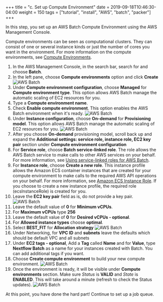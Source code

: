 +++
title = "c. Set up Compute Environment"
date = 2019-09-18T10:46:30-04:00
weight = 150
tags = ["tutorial", "install", "AWS", "batch", "packer"]
+++

In this step, you set up an AWS Batch Compute Environment using the AWS Management Console.

Compute environments can be seen as computational clusters. They can consist of one or several instance kinds or just the number of cores you want in the environment. For more information on the compute environments, see [Compute Environments](https://docs.aws.amazon.com/batch/latest/userguide/compute_environments.html).

1. In the AWS Management Console, in the search bar, search for and choose **Batch**.
2. In the left pane, choose **Compute environments** option and click **Create**
![AWS Batch](/images/aws-batch/sc21/ce-1.png)
3. Under **Compute environment configuration**, choose **Managed** for **Compute environment type**. This option allows AWS Batch manage the automatic scaling of EC2 resources for you.
4. Type a **Compute environment name**.
5. Check **Enable compute environment**. This option enables the AWS Batch environment when it's ready.
![AWS Batch](/images/aws-batch/sc21/ce-7.png)
6. Under **Instance configuration**, choose **On-demand** for **Provisioning model**. This option allows AWS Batch manage the automatic scaling of EC2 resources for you.
![AWS Batch](/images/aws-batch/sc21/ce-3.png)
7. After you choose **On-demand** provisioning model, scroll back up and expand the **Additional settings: service role, instance role, EC2 key pair** section under **Compute environment configuration**
8. For **Service role**, choose **Batch service-linked role**. The role allows the AWS Batch service to make calls to other AWS services on your behalf. For more information, see [Using service-linked roles for AWS Batch](https://docs.aws.amazon.com/batch/latest/userguide/using-service-linked-roles.html).
9. For **Instance role**, choose **Create a new role**. This instance profile allows the Amazon ECS container instances that are created for your compute environment to make calls to the required AWS API operations on your behalf. For more information, see [Amazon ECS Instance Role](https://docs.aws.amazon.com/batch/latest/userguide/instance_IAM_role.html). If you choose to create a new instance profile, the required role (ecsInstanceRole) is created for you.
10. Leave the **EC2 key pair** field as is, do not provide a key pair.
![AWS Batch](/images/aws-batch/sc21/ce-2.png)
11. Leave the default value of **0** for **Minimum vCPUs**.
12. For **Maximum vCPUs** type **256**
13. Leave the default value of **0** for **Desired vCPUs - optional**.
14. For **Allowed instance types** choose **optimal**.
15. Select **BEST_FIT** for **Allocation strategy**
![AWS Batch](/images/aws-batch/sc21/ce-4.png)
16. Under Networking, for **VPC ID** and **subnets** leave the defaults which should be default VPC and all subnets
17. Under **EC2 tags - optional**, Add a **Tag** called **Name** and for **Value**, type **Nextflow Batch** as a name for your instances created with Batch. You can add additional tags if you want.
18. Choose **Create compute environment** to build your new compute environment.
![AWS Batch](/images/aws-batch/sc21/ce-5.png)
19. Once the environment is ready, it will be visible under **Compute environments** section. Make sure *Status* is **VALID** and *State* is **ENABLED**. 
This will take around a minute (refresh to check the Status updates).
![AWS Batch](/images/aws-batch/sc21/ce-6.png)

At this point, you have done the hard part! Continue to set up a job queue.



